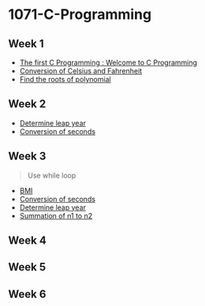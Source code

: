 # 1071-C-Programming

## Week 1

- [The first C Programming : Welcome to C Programming](https://github.com/407410116/1071-C-Programming/blob/master/w01/welcome.cpp)
- [Conversion of Celsius and Fahrenheit](https://github.com/407410116/1071-C-Programming/blob/master/w01/tempconvert.cpp)
- [Find the roots of polynomial](https://github.com/407410116/1071-C-Programming/blob/master/w01/roots.cpp)

## Week 2

- [Determine leap year](https://github.com/407410116/1071-C-Programming/blob/master/w02/leap%20year.cpp)
- [Conversion of seconds](https://github.com/407410116/1071-C-Programming/blob/master/w02/seconds.cpp)

## Week 3

>Use while loop
- [BMI](https://github.com/407410116/1071-C-Programming/blob/master/w03/BMI%20using%20while.cpp)
- [Conversion of seconds](https://github.com/407410116/1071-C-Programming/blob/master/w03/Convert%20seconds%20using%20while%20loop.cpp)
- [Determine leap year](https://github.com/407410116/1071-C-Programming/blob/master/w03/Leap%20year%20using%20while%20loop.cpp)
- [Summation of n1 to n2]()
## Week 4
## Week 5
## Week 6

  
<!--stackedit_data:
eyJoaXN0b3J5IjpbNDAwMDQ3MDIyLDczMzMwNDkwMywxNzMzND
Q1Njc3LC04MjQwMTkxMjddfQ==
-->